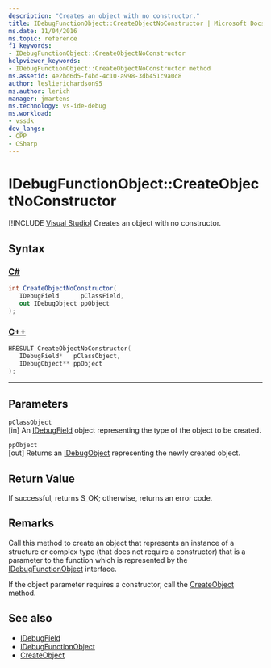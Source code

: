 ```yaml
---
description: "Creates an object with no constructor."
title: IDebugFunctionObject::CreateObjectNoConstructor | Microsoft Docs
ms.date: 11/04/2016
ms.topic: reference
f1_keywords:
- IDebugFunctionObject::CreateObjectNoConstructor
helpviewer_keywords:
- IDebugFunctionObject::CreateObjectNoConstructor method
ms.assetid: 4e2bd6d5-f4bd-4c10-a998-3db451c9a0c8
author: leslierichardson95
ms.author: lerich
manager: jmartens
ms.technology: vs-ide-debug
ms.workload:
- vssdk
dev_langs:
- CPP
- CSharp
---
```

# IDebugFunctionObject::CreateObjectNoConstructor

 [!INCLUDE [Visual Studio](~/includes/applies-to-version/vs-windows-only.md)]
Creates an object with no constructor.

## Syntax

### [C#](#tab/csharp)
```csharp
int CreateObjectNoConstructor(
   IDebugField      pClassField,
   out IDebugObject ppObject
);
```
### [C++](#tab/cpp)
```cpp
HRESULT CreateObjectNoConstructor( 
   IDebugField*   pClassObject,
   IDebugObject** ppObject
);
```
---

## Parameters
`pClassObject`\
[in] An [IDebugField](../../../extensibility/debugger/reference/idebugfield.md) object representing the type of the object to be created.

`ppObject`\
[out] Returns an [IDebugObject](../../../extensibility/debugger/reference/idebugobject.md) representing the newly created object.

## Return Value
 If successful, returns S_OK; otherwise, returns an error code.

## Remarks
 Call this method to create an object that represents an instance of a structure or complex type (that does not require a constructor) that is a parameter to the function which is represented by the [IDebugFunctionObject](../../../extensibility/debugger/reference/idebugfunctionobject.md) interface.

 If the object parameter requires a constructor, call the [CreateObject](../../../extensibility/debugger/reference/idebugfunctionobject-createobject.md) method.

## See also
- [IDebugField](../../../extensibility/debugger/reference/idebugfield.md)
- [IDebugFunctionObject](../../../extensibility/debugger/reference/idebugfunctionobject.md)
- [CreateObject](../../../extensibility/debugger/reference/idebugfunctionobject-createobject.md)
